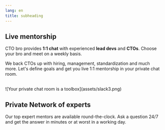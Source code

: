 ```yaml
---
lang: en
title: subheading
---
```

## Live mentorship

CTO bro provides **1:1 chat** with experienced **lead devs** and **CTOs**. Choose your bro and meet on a weekly basis.

We back CTOs up with hiring, management, standardization and much more. Let's define goals and get you live 1:1 mentorship in your private chat room. 

<br>
![Your private chat room is a toolbox](assets/slack3.png)
<br>

## Private Network of experts

Our top expert mentors are available round-the-clock. Ask a question 24/7 and get the answer in minutes or at worst in a working day.
